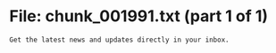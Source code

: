 ﻿# File: chunk_001991.txt (part 1 of 1)
```
Get the latest news and updates directly in your inbox.
```

